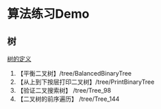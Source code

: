 # 算法练习Demo

## 树

[树的定义](https://leetcode-cn.com/tag/tree/)

1. 【平衡二叉树】/tree/BalancedBinaryTree
2. 【从上到下按层打印二叉树】/tree/PrintBinaryTree
3. 【验证二叉搜索树】 /tree/Tree_98
3. 【二叉树的前序遍历】 /tree/Tree_144